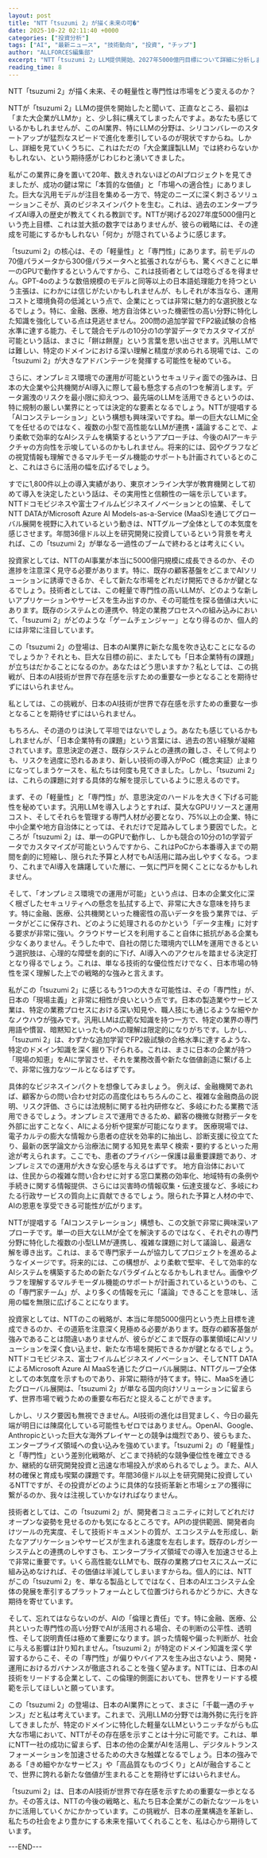 ```yaml
---
layout: post
title: "NTT「tsuzumi 2」が描く未来の可�"
date: 2025-10-22 02:11:40 +0000
categories: ["投資分析"]
tags: ["AI", "最新ニュース", "技術動向", "投資", "チップ"]
author: "ALLFORCES編集部"
excerpt: "NTT「tsuzumi 2」LLM提供開始、2027年5000億円目標について詳細に分析します。"
reading_time: 8
---
```


NTT「tsuzumi 2」が描く未来、その軽量性と専門性は市場をどう変えるのか？

NTTが「tsuzumi 2」LLMの提供を開始したと聞いて、正直なところ、最初は「また大企業がLLMか」と、少し斜に構えてしまったんですよ。あなたも感じているかもしれませんが、このAI業界、特にLLMの分野は、シリコンバレーのスタートアップが猛烈なスピードで進化を牽引しているのが現状ですからね。しかし、詳細を見ていくうちに、これはただの「大企業謹製LLM」では終わらないかもしれない、という期待感がじわじわと湧いてきました。

私がこの業界に身を置いて20年、数えきれないほどのAIプロジェクトを見てきましたが、成功の鍵は常に「本質的な価値」と「市場への適合性」にありました。巨大な汎用モデルが注目を集める一方で、特定のニーズに深く刺さるソリューションこそが、真のビジネスインパクトを生む。これは、過去のエンタープライズAI導入の歴史が教えてくれる教訓です。NTTが掲げる2027年度5000億円という売上目標、これは並大抵の数字ではありませんが、彼らの戦略には、その達成を可能にするかもしれない「何か」が隠されているように感じます。

「tsuzumi 2」の核心は、その「軽量性」と「専門性」にあります。前モデルの70億パラメータから300億パラメータへと拡張されながらも、驚くべきことに単一のGPUで動作するというんですから、これは技術者としては唸らざるを得ません。GPT-4oのような数倍規模のモデルと同等以上の日本語処理能力を持つという主張は、にわかには信じがたいかもしれませんが、もしそれが本当なら、運用コストと環境負荷の低減という点で、企業にとっては非常に魅力的な選択肢となるでしょう。特に、金融、医療、地方自治体といった機密性の高い分野に特化した知識を強化している点は見逃せません。200問の追加学習でFP2級試験の合格水準に達する能力、そして競合モデルの10分の1の学習データでカスタマイズが可能という話は、まさに「餅は餅屋」という言葉を思い出させます。汎用LLMでは難しい、特定のドメインにおける深い理解と精度が求められる現場では、この「tsuzumi 2」が大きなアドバンテージを発揮する可能性を秘めている。

さらに、オンプレミス環境での運用が可能というセキュリティ面での強みは、日本の大企業や公共機関がAI導入に際して最も懸念する点の1つを解消します。データ漏洩のリスクを最小限に抑えつつ、最先端のLLMを活用できるというのは、特に規制の厳しい業界にとっては決定的な要素となるでしょう。NTTが提唱する「AIコンステレーション」という構想も興味深いですね。単一の巨大なLLMに全てを任せるのではなく、複数の小型で高性能なLLMが連携・議論することで、より柔軟で効率的なAIシステムを構築するというアプローチは、今後のAIアーキテクチャの方向性を示唆しているのかもしれません。将来的には、図やグラフなどの視覚情報も理解できるマルチモーダル機能のサポートも計画されているとのこと、これはさらに活用の幅を広げるでしょう。

すでに1,800件以上の導入実績があり、東京オンライン大学が教育機関として初めて導入を決定したという話は、その実用性と信頼性の一端を示しています。NTTドコモビジネスや富士フイルムビジネスイノベーションとの協業、そしてNTT DATAがMicrosoft Azure AI Models-as-a-Service (MaaS)を通じてグローバル展開を視野に入れているという動きは、NTTグループ全体としての本気度を感じさせます。年間36億ドル以上を研究開発に投資しているという背景を考えれば、この「tsuzumi 2」が単なる一過性のブームで終わるとは考えにくい。

投資家としては、NTTのAI事業が本当に5000億円規模に成長できるのか、その進捗を注意深く見守る必要があります。特に、既存の顧客基盤をどこまでAIソリューションに誘導できるか、そして新たな市場をどれだけ開拓できるかが鍵となるでしょう。技術者としては、この軽量で専門性の高いLLMが、どのような新しいアプリケーションやサービスを生み出すのか、その可能性を探る価値は大いにあります。既存のシステムとの連携や、特定の業務プロセスへの組み込みにおいて、「tsuzumi 2」がどのような「ゲームチェンジャー」となり得るのか、個人的には非常に注目しています。

この「tsuzumi 2」の登場は、日本のAI業界に新たな風を吹き込むことになるのでしょうか？それとも、巨大な目標の前に、またしても「日本企業特有の課題」が立ちはだかることになるのか。あなたはどう思いますか？私としては、この挑戦が、日本のAI技術が世界で存在感を示すための重要な一歩となることを期待せずにはいられません。

私としては、この挑戦が、日本のAI技術が世界で存在感を示すための重要な一歩となることを期待せずにはいられません。

もちろん、その道のりは決して平坦ではないでしょう。あなたも感じているかもしれませんが、「日本企業特有の課題」という言葉には、過去の苦い経験が凝縮されています。意思決定の遅さ、既存システムとの連携の難しさ、そして何よりも、リスクを過度に恐れるあまり、新しい技術の導入がPoC（概念実証）止まりになってしまうケースを、私たちは何度も見てきました。しかし、「tsuzumi 2」は、これらの課題に対する具体的な解を提示しているように思えるのです。

まず、その「軽量性」と「専門性」が、意思決定のハードルを大きく下げる可能性を秘めています。汎用LLMを導入しようとすれば、莫大なGPUリソースと運用コスト、そしてそれらを管理する専門人材が必要となり、75%以上の企業、特に中小企業や地方自治体にとっては、それだけで足踏みしてしまう要因でした。ところが「tsuzumi 2」は、単一のGPUで動作し、しかも競合の10分の1の学習データでカスタマイズが可能というんですから、これはPoCから本番導入までの期間を劇的に短縮し、限られた予算と人材でもAI活用に踏み出しやすくなる。つまり、これまでAI導入を躊躇していた層に、一気に門戸を開くことになるかもしれません。

そして、「オンプレミス環境での運用が可能」という点は、日本の企業文化に深く根ざしたセキュリティへの懸念を払拭する上で、非常に大きな意味を持ちます。特に金融、医療、公共機関といった機密性の高いデータを扱う業界では、データがどこに保存され、どのように処理されるのかという「データ主権」に対する要求が非常に強い。クラウドサービスを利用すること自体に抵抗がある企業も少なくありません。そうした中で、自社の閉じた環境内でLLMを運用できるという選択肢は、心理的な障壁を劇的に下げ、AI導入へのアクセルを踏ませる決定打となり得るでしょう。これは、単なる技術的な優位性だけでなく、日本市場の特性を深く理解した上での戦略的な強みと言えます。

私がこの「tsuzumi 2」に感じるもう1つの大きな可能性は、その「専門性」が、日本の「現場主義」と非常に相性が良いという点です。日本の製造業やサービス業は、特定の業務プロセスにおける深い知見や、職人技にも通じるような細やかなノウハウが強みです。汎用LLMは広範な知識を持つ一方で、特定の業界の専門用語や慣習、暗黙知といったものへの理解は限定的になりがちです。しかし、「tsuzumi 2」は、わずかな追加学習でFP2級試験の合格水準に達するような、特定のドメイン知識を深く掘り下げられる。これは、まさに日本の企業が持つ「現場の知恵」をAIに学習させ、それを業務改善や新たな価値創造に繋げる上で、非常に強力なツールとなるはずです。

具体的なビジネスインパクトを想像してみましょう。
例えば、金融機関であれば、顧客からの問い合わせ対応の高度化はもちろんのこと、複雑な金融商品の説明、リスク評価、さらには法規制に関する社内研修など、多岐にわたる業務で活用できるでしょう。オンプレミスで運用できるため、顧客の機微な財務データを外部に出すことなく、AIによる分析や提案が可能になります。
医療現場では、電子カルテの膨大な情報から患者の症状を効率的に抽出し、診断支援に役立てたり、最新の医学論文から治療法に関する知見を素早く検索・要約するといった用途が考えられます。ここでも、患者のプライバシー保護は最重要課題であり、オンプレミスでの運用が大きな安心感を与えるはずです。
地方自治体においては、住民からの複雑な問い合わせに対する窓口業務の効率化、地域特有の条例や手続きに関する情報提供、さらには災害時の情報収集・伝達支援など、多岐にわたる行政サービスの質向上に貢献できるでしょう。限られた予算と人材の中で、AIの恩恵を享受できる可能性が広がります。

NTTが提唱する「AIコンステレーション」構想も、この文脈で非常に興味深いアプローチです。単一の巨大なLLMが全てを解決するのではなく、それぞれの専門分野に特化した複数の小型LLMが連携し、複雑な課題に対して議論し、最適な解を導き出す。これは、まるで専門家チームが協力してプロジェクトを進めるようなイメージです。将来的には、この構想が、より柔軟で堅牢、そして効率的なAIシステムを構築するための新たなパラダイムとなるかもしれません。画像やグラフを理解するマルチモーダル機能のサポートが計画されているというのも、この「専門家チーム」が、より多くの情報を元に「議論」できることを意味し、活用の幅を無限に広げることになります。

投資家としては、NTTのこの戦略が、本当に年間5000億円という売上目標を達成できるのか、その道筋を注意深く見極める必要があります。既存の顧客基盤が強みであることは間違いありませんが、彼らがどこまで既存の事業領域にAIソリューションを深く食い込ませ、新たな市場を開拓できるかが鍵となるでしょう。NTTドコモビジネス、富士フイルムビジネスイノベーション、そしてNTT DATAによるMicrosoft Azure AI MaaSを通じたグローバル展開は、NTTグループ全体としての本気度を示すものであり、非常に期待が持てます。特に、MaaSを通じたグローバル展開は、「tsuzumi 2」が単なる国内向けソリューションに留まらず、世界市場で戦うための重要な布石だと捉えることができます。

しかし、リスク要因も無視できません。AI技術の進化は目覚ましく、今日の最先端が明日には陳腐化している可能性もゼロではありません。OpenAI、Google、Anthropicといった巨大な海外プレイヤーとの競争は熾烈であり、彼らもまた、エンタープライズ領域への食い込みを強めています。「tsuzumi 2」の「軽量性」と「専門性」という差別化戦略が、どこまで持続的な競争優位性を確立できるか、継続的な研究開発投資と迅速な市場投入が求められるでしょう。また、AI人材の確保と育成も喫緊の課題です。年間36億ドル以上を研究開発に投資しているNTTですが、その投資がどのように具体的な技術革新と市場シェアの獲得に繋がるのか、我々は注視していかなければなりません。

技術者としては、この「tsuzumi 2」が、開発者コミュニティに対してどれだけオープンな姿勢を見せるのかも気になるところです。APIの提供範囲、開発者向けツールの充実度、そして技術ドキュメントの質が、エコシステムを形成し、新たなアプリケーションやサービスが生まれる速度を左右します。既存のレガシーシステムとの連携のしやすさも、エンタープライズ領域での導入を加速させる上で非常に重要です。いくら高性能なLLMでも、既存の業務プロセスにスムーズに組み込めなければ、その価値は半減してしまいますからね。個人的には、NTTがこの「tsuzumi 2」を、単なる製品としてではなく、日本のAIエコシステム全体の発展を牽引するプラットフォームとして位置づけられるかどうかに、大きな期待を寄せています。

そして、忘れてはならないのが、AIの「倫理と責任」です。特に金融、医療、公共といった専門性の高い分野でAIが活用される場合、その判断の公平性、透明性、そして説明責任は極めて重要になります。誤った情報や偏った判断が、社会に与える影響は計り知れません。「tsuzumi 2」が特定のドメイン知識を深く学習するからこそ、その「専門性」が偏りやバイアスを生み出さないよう、開発・運用におけるガバナンスが徹底されることを強く望みます。NTTには、日本のAI技術をリードする企業として、この倫理的側面においても、世界をリードする模範を示してほしいと願っています。

この「tsuzumi 2」の登場は、日本のAI業界にとって、まさに「千載一遇のチャンス」だと私は考えています。これまで、汎用LLMの分野では海外勢に先行を許してきましたが、特定のドメインに特化した軽量なLLMというニッチながらも広大な市場において、NTTがその存在感を示すことは十分に可能です。これは、単にNTT一社の成功に留まらず、日本の他の企業がAIを活用し、デジタルトランスフォーメーションを加速させるための大きな触媒となるでしょう。日本の強みである「きめ細やかなサービス」や「高品質なものづくり」とAIが融合することで、世界に誇れる新たな価値が生まれることを期待せずにはいられません。

「tsuzumi 2」は、日本のAI技術が世界で存在感を示すための重要な一歩となるか。その答えは、NTTの今後の戦略と、私たち日本企業がこの新たなツールをいかに活用していくかにかかっています。この挑戦が、日本の産業構造を革新し、私たちの社会をより豊かにする未来を描いてくれることを、私は心から期待しています。

---END---